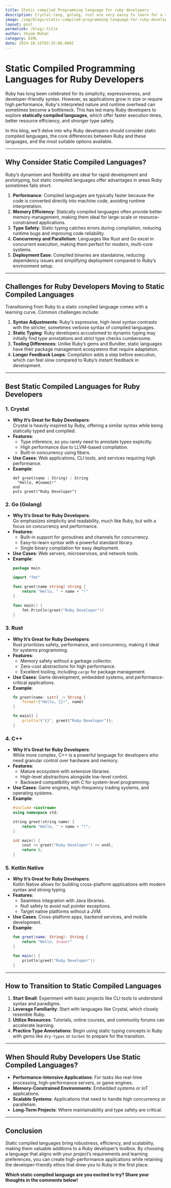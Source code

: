 ```yaml
---
title: Static compiled Programming language for ruby developers
description: Crystal-lang, golang, rust are very eassy to learn for a ruby developer
image: /img/blogs/static-compiled-programming-language-for-ruby-developers.webp
layout: post
permalink: /blog/:title
author: Shyam Mohan
category: AIML
date: 2014-10-15T03:33:00.000Z
---
```

# **Static Compiled Programming Languages for Ruby Developers**  

Ruby has long been celebrated for its simplicity, expressiveness, and developer-friendly syntax. However, as applications grow in size or require high performance, Ruby's interpreted nature and runtime overhead can sometimes become a bottleneck. This has led many Ruby developers to explore **statically compiled languages**, which offer faster execution times, better resource efficiency, and stronger type safety.  

In this blog, we’ll delve into why Ruby developers should consider static compiled languages, the core differences between Ruby and these languages, and the most suitable options available.  

---

## **Why Consider Static Compiled Languages?**  

Ruby’s dynamism and flexibility are ideal for rapid development and prototyping, but static compiled languages offer advantages in areas Ruby sometimes falls short:  

1. **Performance**: Compiled languages are typically faster because the code is converted directly into machine code, avoiding runtime interpretation.  
2. **Memory Efficiency**: Statically compiled languages often provide better memory management, making them ideal for large-scale or resource-constrained applications.  
3. **Type Safety**: Static typing catches errors during compilation, reducing runtime bugs and improving code reliability.  
4. **Concurrency and Parallelism**: Languages like Rust and Go excel in concurrent execution, making them perfect for modern, multi-core systems.  
5. **Deployment Ease**: Compiled binaries are standalone, reducing dependency issues and simplifying deployment compared to Ruby’s environment setup.  

---

## **Challenges for Ruby Developers Moving to Static Compiled Languages**  

Transitioning from Ruby to a static compiled language comes with a learning curve. Common challenges include:  

1. **Syntax Adjustments**: Ruby's expressive, high-level syntax contrasts with the stricter, sometimes verbose syntax of compiled languages.  
2. **Static Typing**: Ruby developers accustomed to dynamic typing may initially find type annotations and strict type checks cumbersome.  
3. **Tooling Differences**: Unlike Ruby’s gems and Bundler, static languages have their package management ecosystems that require adaptation.  
4. **Longer Feedback Loops**: Compilation adds a step before execution, which can feel slow compared to Ruby’s instant feedback in development.  

---

## **Best Static Compiled Languages for Ruby Developers**  

### **1. Crystal**  

- **Why It’s Great for Ruby Developers**:  
   Crystal is heavily inspired by Ruby, offering a similar syntax while being statically typed and compiled.  
- **Features**:  
   - Type inference, so you rarely need to annotate types explicitly.  
   - High performance due to LLVM-based compilation.  
   - Built-in concurrency using fibers.  
- **Use Cases**: Web applications, CLI tools, and services requiring high performance.  
- **Example**:  
   ```crystal
   def greet(name : String) : String
     "Hello, #{name}!"
   end
   puts greet("Ruby Developer")
   ```

### **2. Go (Golang)**  
- **Why It’s Great for Ruby Developers**:  
   Go emphasizes simplicity and readability, much like Ruby, but with a focus on concurrency and performance.  
- **Features**:  
   - Built-in support for goroutines and channels for concurrency.  
   - Easy-to-learn syntax with a powerful standard library.  
   - Single binary compilation for easy deployment.  
- **Use Cases**: Web servers, microservices, and network tools.  
- **Example**:  
   ```go
   package main

   import "fmt"

   func greet(name string) string {
       return "Hello, " + name + "!"
   }

   func main() {
       fmt.Println(greet("Ruby Developer"))
   }
   ```

### **3. Rust**  
- **Why It’s Great for Ruby Developers**:  
   Rust prioritizes safety, performance, and concurrency, making it ideal for systems programming.  
- **Features**:  
   - Memory safety without a garbage collector.  
   - Zero-cost abstractions for high performance.  
   - Excellent tooling, including `cargo` for package management.  
- **Use Cases**: Game development, embedded systems, and performance-critical applications.  
- **Example**:  
   ```rust
   fn greet(name: &str) -> String {
       format!("Hello, {}!", name)
   }

   fn main() {
       println!("{}", greet("Ruby Developer"));
   }
   ```

### **4. C++**  
- **Why It’s Great for Ruby Developers**:  
   While more complex, C++ is a powerful language for developers who need granular control over hardware and memory.  
- **Features**:  
   - Mature ecosystem with extensive libraries.  
   - High-level abstractions alongside low-level control.  
   - Backward compatibility with C for system-level programming.  
- **Use Cases**: Game engines, high-frequency trading systems, and operating systems.  
- **Example**:  
   ```cpp
   #include <iostream>
   using namespace std;

   string greet(string name) {
       return "Hello, " + name + "!";
   }

   int main() {
       cout << greet("Ruby Developer") << endl;
       return 0;
   }
   ```

### **5. Kotlin Native**  
- **Why It’s Great for Ruby Developers**:  
   Kotlin Native allows for building cross-platform applications with modern syntax and strong typing.  
- **Features**:  
   - Seamless integration with Java libraries.  
   - Null safety to avoid null pointer exceptions.  
   - Target native platforms without a JVM.  
- **Use Cases**: Cross-platform apps, backend services, and mobile development.  
- **Example**:  
   ```kotlin
   fun greet(name: String): String {
       return "Hello, $name!"
   }

   fun main() {
       println(greet("Ruby Developer"))
   }
   ```

---

## **How to Transition to Static Compiled Languages**  

1. **Start Small**: Experiment with basic projects like CLI tools to understand syntax and paradigms.  
2. **Leverage Familiarity**: Start with languages like Crystal, which closely resemble Ruby.  
3. **Utilize Resources**: Tutorials, online courses, and community forums can accelerate learning.  
4. **Practice Type Annotations**: Begin using static typing concepts in Ruby with gems like `dry-types` or `Sorbet` to prepare for the transition.  

---

## **When Should Ruby Developers Use Static Compiled Languages?**  

- **Performance-Intensive Applications**: For tasks like real-time processing, high-performance servers, or game engines.  
- **Memory-Constrained Environments**: Embedded systems or IoT applications.  
- **Scalable Systems**: Applications that need to handle high concurrency or parallelism.  
- **Long-Term Projects**: Where maintainability and type safety are critical.  

---

## **Conclusion**  

Static compiled languages bring robustness, efficiency, and scalability, making them valuable additions to a Ruby developer’s toolbox. By choosing a language that aligns with your project’s requirements and learning preferences, you can create high-performance applications while retaining the developer-friendly ethos that drew you to Ruby in the first place.  

**Which static compiled language are you excited to try? Share your thoughts in the comments below!**  
